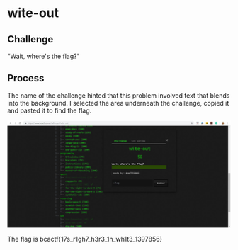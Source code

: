 # wite-out

## Challenge

"Wait, where's the flag?"

## Process

The name of the challenge hinted that this problem involved text that blends into the background. I selected the area underneath the challenge, copied it and pasted it to find the flag.

![Capture.JPG](Capture.JPG)

The flag is bcactf{17s_r1gh7_h3r3_1n_wh1t3_1397856}